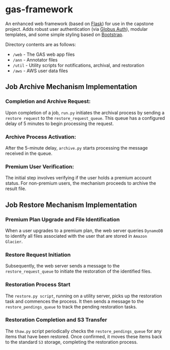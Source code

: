 # gas-framework

An enhanced web framework (based on [Flask](http://flask.pocoo.org/)) for use in the capstone project. Adds robust user authentication (via [Globus Auth](https://docs.globus.org/api/auth)), modular templates, and some simple styling based on [Bootstrap](http://getbootstrap.com/).

Directory contents are as follows:

- `/web` - The GAS web app files
- `/ann` - Annotator files
- `/util` - Utility scripts for notifications, archival, and restoration
- `/aws` - AWS user data files

## Job Archive Mechanism Implementation

### Completion and Archive Request:

Upon completion of a job, `run.py` initiates the archival process by sending a `restore request` to the `restore_request_queue`. This queue has a configured delay of 5 minutes to begin processing the request.

### Archive Process Activation:

After the 5-minute delay, `archive.py` starts processing the message received in the queue.

### Premium User Verification:

The initial step involves verifying if the user holds a premium account status. For non-premium users, the mechanism proceeds to archive the result file.

## Job Restore Mechanism Implementation

### Premium Plan Upgrade and File Identification

When a user upgrades to a premium plan, the web server queries `DynamoDB` to identify all files associated with the user that are stored in `Amazon Glacier`.

### Restore Request Initiation

Subsequently, the web server sends a message to the `restore_request_queue` to initiate the restoration of the identified files.

### Restoration Process Start

The `restore.py script`, running on a utility server, picks up the restoration task and commences the process. It then sends a message to the `restore_pendings_queue` to track the pending restoration tasks.

### Restoration Completion and S3 Transfer

The `thaw.py` script periodically checks the `restore_pendings_queue` for any items that have been restored. Once confirmed, it moves these items back to the standard `S3` storage, completing the restoration process.
